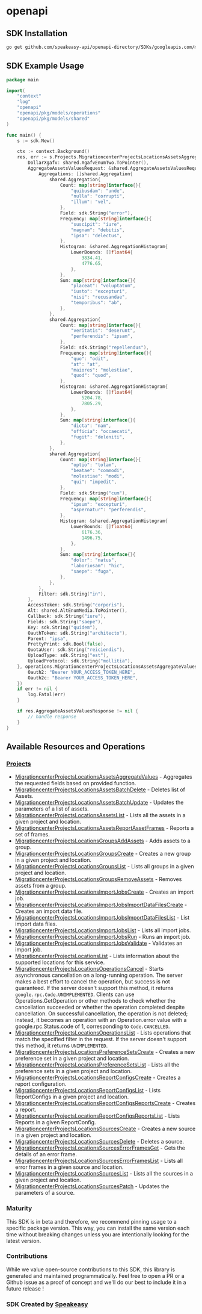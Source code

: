 # openapi

<!-- Start SDK Installation -->
## SDK Installation

```bash
go get github.com/speakeasy-api/openapi-directory/SDKs/googleapis.com/migrationcenter/v1alpha1/go
```
<!-- End SDK Installation -->

## SDK Example Usage
<!-- Start SDK Example Usage -->
```go
package main

import(
	"context"
	"log"
	"openapi"
	"openapi/pkg/models/operations"
	"openapi/pkg/models/shared"
)

func main() {
    s := sdk.New()

    ctx := context.Background()
    res, err := s.Projects.MigrationcenterProjectsLocationsAssetsAggregateValues(ctx, operations.MigrationcenterProjectsLocationsAssetsAggregateValuesRequest{
        DollarXgafv: shared.XgafvEnumTwo.ToPointer(),
        AggregateAssetsValuesRequest: &shared.AggregateAssetsValuesRequest{
            Aggregations: []shared.Aggregation{
                shared.Aggregation{
                    Count: map[string]interface{}{
                        "quibusdam": "unde",
                        "nulla": "corrupti",
                        "illum": "vel",
                    },
                    Field: sdk.String("error"),
                    Frequency: map[string]interface{}{
                        "suscipit": "iure",
                        "magnam": "debitis",
                        "ipsa": "delectus",
                    },
                    Histogram: &shared.AggregationHistogram{
                        LowerBounds: []float64{
                            3834.41,
                            4776.65,
                        },
                    },
                    Sum: map[string]interface{}{
                        "placeat": "voluptatum",
                        "iusto": "excepturi",
                        "nisi": "recusandae",
                        "temporibus": "ab",
                    },
                },
                shared.Aggregation{
                    Count: map[string]interface{}{
                        "veritatis": "deserunt",
                        "perferendis": "ipsam",
                    },
                    Field: sdk.String("repellendus"),
                    Frequency: map[string]interface{}{
                        "quo": "odit",
                        "at": "at",
                        "maiores": "molestiae",
                        "quod": "quod",
                    },
                    Histogram: &shared.AggregationHistogram{
                        LowerBounds: []float64{
                            5204.78,
                            7805.29,
                        },
                    },
                    Sum: map[string]interface{}{
                        "dicta": "nam",
                        "officia": "occaecati",
                        "fugit": "deleniti",
                    },
                },
                shared.Aggregation{
                    Count: map[string]interface{}{
                        "optio": "totam",
                        "beatae": "commodi",
                        "molestiae": "modi",
                        "qui": "impedit",
                    },
                    Field: sdk.String("cum"),
                    Frequency: map[string]interface{}{
                        "ipsum": "excepturi",
                        "aspernatur": "perferendis",
                    },
                    Histogram: &shared.AggregationHistogram{
                        LowerBounds: []float64{
                            6176.36,
                            1496.75,
                        },
                    },
                    Sum: map[string]interface{}{
                        "dolor": "natus",
                        "laboriosam": "hic",
                        "saepe": "fuga",
                    },
                },
            },
            Filter: sdk.String("in"),
        },
        AccessToken: sdk.String("corporis"),
        Alt: shared.AltEnumMedia.ToPointer(),
        Callback: sdk.String("iure"),
        Fields: sdk.String("saepe"),
        Key: sdk.String("quidem"),
        OauthToken: sdk.String("architecto"),
        Parent: "ipsa",
        PrettyPrint: sdk.Bool(false),
        QuotaUser: sdk.String("reiciendis"),
        UploadType: sdk.String("est"),
        UploadProtocol: sdk.String("mollitia"),
    }, operations.MigrationcenterProjectsLocationsAssetsAggregateValuesSecurity{
        Oauth2: "Bearer YOUR_ACCESS_TOKEN_HERE",
        Oauth2c: "Bearer YOUR_ACCESS_TOKEN_HERE",
    })
    if err != nil {
        log.Fatal(err)
    }

    if res.AggregateAssetsValuesResponse != nil {
        // handle response
    }
}
```
<!-- End SDK Example Usage -->

<!-- Start SDK Available Operations -->
## Available Resources and Operations


### [Projects](docs/projects/README.md)

* [MigrationcenterProjectsLocationsAssetsAggregateValues](docs/projects/README.md#migrationcenterprojectslocationsassetsaggregatevalues) - Aggregates the requested fields based on provided function.
* [MigrationcenterProjectsLocationsAssetsBatchDelete](docs/projects/README.md#migrationcenterprojectslocationsassetsbatchdelete) - Deletes list of Assets.
* [MigrationcenterProjectsLocationsAssetsBatchUpdate](docs/projects/README.md#migrationcenterprojectslocationsassetsbatchupdate) - Updates the parameters of a list of assets.
* [MigrationcenterProjectsLocationsAssetsList](docs/projects/README.md#migrationcenterprojectslocationsassetslist) - Lists all the assets in a given project and location.
* [MigrationcenterProjectsLocationsAssetsReportAssetFrames](docs/projects/README.md#migrationcenterprojectslocationsassetsreportassetframes) - Reports a set of frames.
* [MigrationcenterProjectsLocationsGroupsAddAssets](docs/projects/README.md#migrationcenterprojectslocationsgroupsaddassets) - Adds assets to a group.
* [MigrationcenterProjectsLocationsGroupsCreate](docs/projects/README.md#migrationcenterprojectslocationsgroupscreate) - Creates a new group in a given project and location.
* [MigrationcenterProjectsLocationsGroupsList](docs/projects/README.md#migrationcenterprojectslocationsgroupslist) - Lists all groups in a given project and location.
* [MigrationcenterProjectsLocationsGroupsRemoveAssets](docs/projects/README.md#migrationcenterprojectslocationsgroupsremoveassets) - Removes assets from a group.
* [MigrationcenterProjectsLocationsImportJobsCreate](docs/projects/README.md#migrationcenterprojectslocationsimportjobscreate) - Creates an import job.
* [MigrationcenterProjectsLocationsImportJobsImportDataFilesCreate](docs/projects/README.md#migrationcenterprojectslocationsimportjobsimportdatafilescreate) - Creates an import data file.
* [MigrationcenterProjectsLocationsImportJobsImportDataFilesList](docs/projects/README.md#migrationcenterprojectslocationsimportjobsimportdatafileslist) - List import data files.
* [MigrationcenterProjectsLocationsImportJobsList](docs/projects/README.md#migrationcenterprojectslocationsimportjobslist) - Lists all import jobs.
* [MigrationcenterProjectsLocationsImportJobsRun](docs/projects/README.md#migrationcenterprojectslocationsimportjobsrun) - Runs an import job.
* [MigrationcenterProjectsLocationsImportJobsValidate](docs/projects/README.md#migrationcenterprojectslocationsimportjobsvalidate) - Validates an import job.
* [MigrationcenterProjectsLocationsList](docs/projects/README.md#migrationcenterprojectslocationslist) - Lists information about the supported locations for this service.
* [MigrationcenterProjectsLocationsOperationsCancel](docs/projects/README.md#migrationcenterprojectslocationsoperationscancel) - Starts asynchronous cancellation on a long-running operation. The server makes a best effort to cancel the operation, but success is not guaranteed. If the server doesn't support this method, it returns `google.rpc.Code.UNIMPLEMENTED`. Clients can use Operations.GetOperation or other methods to check whether the cancellation succeeded or whether the operation completed despite cancellation. On successful cancellation, the operation is not deleted; instead, it becomes an operation with an Operation.error value with a google.rpc.Status.code of 1, corresponding to `Code.CANCELLED`.
* [MigrationcenterProjectsLocationsOperationsList](docs/projects/README.md#migrationcenterprojectslocationsoperationslist) - Lists operations that match the specified filter in the request. If the server doesn't support this method, it returns `UNIMPLEMENTED`.
* [MigrationcenterProjectsLocationsPreferenceSetsCreate](docs/projects/README.md#migrationcenterprojectslocationspreferencesetscreate) - Creates a new preference set in a given project and location.
* [MigrationcenterProjectsLocationsPreferenceSetsList](docs/projects/README.md#migrationcenterprojectslocationspreferencesetslist) - Lists all the preference sets in a given project and location.
* [MigrationcenterProjectsLocationsReportConfigsCreate](docs/projects/README.md#migrationcenterprojectslocationsreportconfigscreate) - Creates a report configuration.
* [MigrationcenterProjectsLocationsReportConfigsList](docs/projects/README.md#migrationcenterprojectslocationsreportconfigslist) - Lists ReportConfigs in a given project and location.
* [MigrationcenterProjectsLocationsReportConfigsReportsCreate](docs/projects/README.md#migrationcenterprojectslocationsreportconfigsreportscreate) - Creates a report.
* [MigrationcenterProjectsLocationsReportConfigsReportsList](docs/projects/README.md#migrationcenterprojectslocationsreportconfigsreportslist) - Lists Reports in a given ReportConfig.
* [MigrationcenterProjectsLocationsSourcesCreate](docs/projects/README.md#migrationcenterprojectslocationssourcescreate) - Creates a new source in a given project and location.
* [MigrationcenterProjectsLocationsSourcesDelete](docs/projects/README.md#migrationcenterprojectslocationssourcesdelete) - Deletes a source.
* [MigrationcenterProjectsLocationsSourcesErrorFramesGet](docs/projects/README.md#migrationcenterprojectslocationssourceserrorframesget) - Gets the details of an error frame.
* [MigrationcenterProjectsLocationsSourcesErrorFramesList](docs/projects/README.md#migrationcenterprojectslocationssourceserrorframeslist) - Lists all error frames in a given source and location.
* [MigrationcenterProjectsLocationsSourcesList](docs/projects/README.md#migrationcenterprojectslocationssourceslist) - Lists all the sources in a given project and location.
* [MigrationcenterProjectsLocationsSourcesPatch](docs/projects/README.md#migrationcenterprojectslocationssourcespatch) - Updates the parameters of a source.
<!-- End SDK Available Operations -->

### Maturity

This SDK is in beta and therefore, we recommend pinning usage to a specific package version.
This way, you can install the same version each time without breaking changes unless you are intentionally
looking for the latest version.

### Contributions

While we value open-source contributions to this SDK, this library is generated and maintained programmatically.
Feel free to open a PR or a Github issue as a proof of concept and we'll do our best to include it in a future release !

### SDK Created by [Speakeasy](https://docs.speakeasyapi.dev/docs/using-speakeasy/client-sdks)
